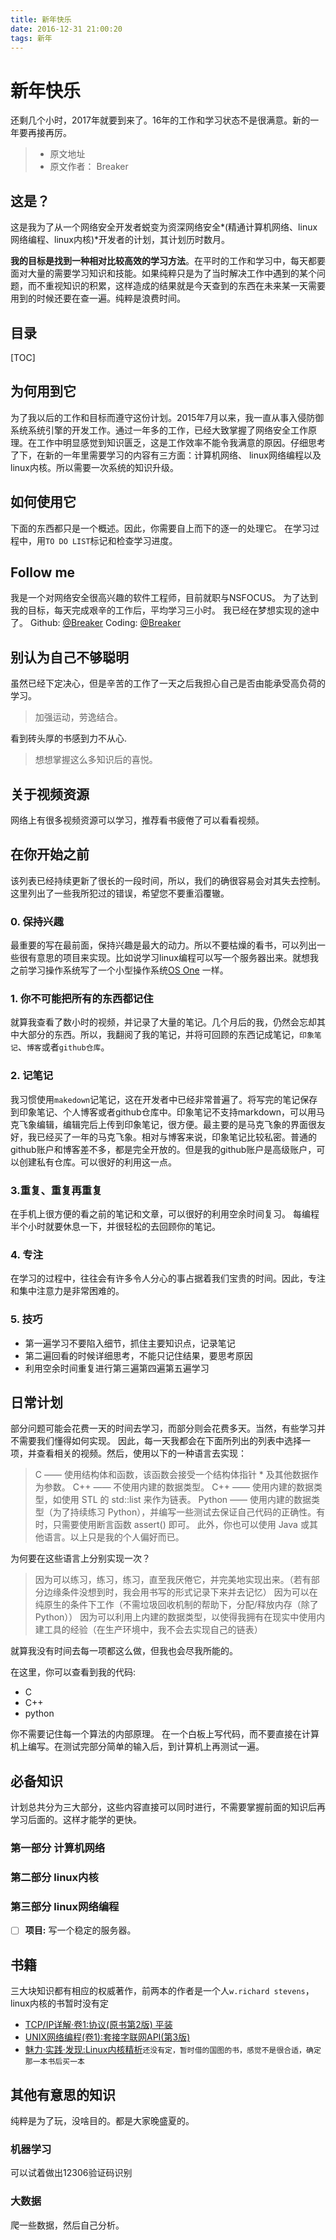 ```yaml
---
title: 新年快乐
date: 2016-12-31 21:00:20
tags: 新年
---
```


# 新年快乐

还剩几个小时，2017年就要到来了。16年的工作和学习状态不是很满意。新的一年要再接再厉。

>* 原文地址
>* 原文作者： Breaker

<!-- more -->

## 这是？
这是我为了从一个网络安全开发者蜕变为资深网络安全*(精通计算机网络、linux网络编程、linux内核)*开发者的计划，其计划历时数月。

**我的目标是找到一种相对比较高效的学习方法**。在平时的工作和学习中，每天都要面对大量的需要学习知识和技能。如果纯粹只是为了当时解决工作中遇到的某个问题，而不重视知识的积累，这样造成的结果就是今天查到的东西在未来某一天需要用到的时候还要在查一遍。纯粹是浪费时间。

## 目录
[TOC]

## 为何用到它
为了我以后的工作和目标而遵守这份计划。2015年7月以来，我一直从事入侵防御系统系统引擎的开发工作。通过一年多的工作，已经大致掌握了网络安全工作原理。在工作中明显感觉到知识匮乏，这是工作效率不能令我满意的原因。仔细思考了下，在新的一年里需要学习的内容有三方面：计算机网络、 linux网络编程以及linux内核。所以需要一次系统的知识升级。

## 如何使用它
下面的东西都只是一个概述。因此，你需要自上而下的逐一的处理它。
在学习过程中，用`TO DO LIST`标记和检查学习进度。

## Follow me
我是一个对网络安全很高兴趣的软件工程师，目前就职与NSFOCUS。
为了达到我的目标，每天完成艰辛的工作后，平均学习三小时。
我已经在梦想实现的途中了。
Github: [@Breaker](https://github.com/iBreaker)
Coding: [@Breaker](https://coding.net/u/breaker)

## 别认为自己不够聪明
虽然已经下定决心，但是辛苦的工作了一天之后我担心自己是否由能承受高负荷的学习。
>加强运动，劳逸结合。

看到砖头厚的书感到力不从心.
>想想掌握这么多知识后的喜悦。

## 关于视频资源
网络上有很多视频资源可以学习，推荐看书疲倦了可以看看视频。

## 在你开始之前
该列表已经持续更新了很长的一段时间，所以，我们的确很容易会对其失去控制。
这里列出了一些我所犯过的错误，希望您不要重滔覆辙。
### 0. 保持兴趣
最重要的写在最前面，保持兴趣是最大的动力。所以不要枯燥的看书，可以列出一些很有意思的项目来实现。比如说学习linux编程可以写一个服务器出来。就想我之前学习操作系统写了一个小型操作系统[OS One](http://os.0x7c00.cn) 一样。

### 1. 你不可能把所有的东西都记住
就算我查看了数小时的视频，并记录了大量的笔记。几个月后的我，仍然会忘却其中大部分的东西。所以，我翻阅了我的笔记，并将可回顾的东西记成笔记，`印象笔记`、`博客`或者`github仓库`。

### 2. 记笔记
我习惯使用`makedown`记笔记，这在开发者中已经非常普遍了。将写完的笔记保存到印象笔记、个人博客或者github仓库中。印象笔记不支持markdown，可以用马克飞象编辑，编辑完后上传到印象笔记，很方便。最主要的是马克飞象的界面很友好，我已经买了一年的马克飞象。相对与博客来说，印象笔记比较私密。普通的github账户和博客差不多，都是完全开放的。但是我的github账户是高级账户，可以创建私有仓库。可以很好的利用这一点。

### 3.重复、重复再重复
在手机上很方便的看之前的笔记和文章，可以很好的利用空余时间复习。
每编程半个小时就要休息一下，并很轻松的去回顾你的笔记。

### 4. 专注
在学习的过程中，往往会有许多令人分心的事占据着我们宝贵的时间。因此，专注和集中注意力是非常困难的。

### 5. 技巧
* 第一遍学习不要陷入细节，抓住主要知识点，记录笔记
* 第二遍回看的时候详细思考，不能只记住结果，要思考原因
* 利用空余时间重复进行第三遍第四遍第五遍学习

## 日常计划
部分问题可能会花费一天的时间去学习，而部分则会花费多天。当然，有些学习并不需要我们懂得如何实现。
因此，每一天我都会在下面所列出的列表中选择一项，并查看相关的视频。然后，使用以下的一种语言去实现：
>C —— 使用结构体和函数，该函数会接受一个结构体指针 * 及其他数据作为参数。
C++ —— 不使用内建的数据类型。
C++ —— 使用内建的数据类型，如使用 STL 的 std::list 来作为链表。
Python ——  使用内建的数据类型（为了持续练习 Python），并编写一些测试去保证自己代码的正确性。有时，只需要使用断言函数 assert() 即可。
此外，你也可以使用 Java 或其他语言。以上只是我的个人偏好而已。

为何要在这些语言上分别实现一次？
>因为可以练习，练习，练习，直至我厌倦它，并完美地实现出来。（若有部分边缘条件没想到时，我会用书写的形式记录下来并去记忆）
因为可以在纯原生的条件下工作（不需垃圾回收机制的帮助下，分配/释放内存（除了 Python））
因为可以利用上内建的数据类型，以使得我拥有在现实中使用内建工具的经验（在生产环境中，我不会去实现自己的链表）

就算我没有时间去每一项都这么做，但我也会尽我所能的。

在这里，你可以查看到我的代码:
* C
* C++
* python

你不需要记住每一个算法的内部原理。
在一个白板上写代码，而不要直接在计算机上编写。在测试完部分简单的输入后，到计算机上再测试一遍。

## 必备知识
计划总共分为三大部分，这些内容直接可以同时进行，不需要掌握前面的知识后再学习后面的。这样才能学的更快。

### 第一部分 计算机网络
### 第二部分 linux内核
### 第三部分 linux网络编程
- [ ] **项目:** 写一个稳定的服务器。

## 书籍
三大块知识都有相应的权威著作，前两本的作者是一个人`w.richard stevens`，linux内核的书暂时没有定

* [TCP/IP详解·卷1:协议(原书第2版) 平装]( https://www.amazon.cn/TCP-IP%E8%AF%A6%E8%A7%A3%C2%B7%E5%8D%B71-%E5%8D%8F%E8%AE%AE-%E5%87%AF%E6%96%87R-%E7%A6%8F%E5%B0%94/dp/B01HGINTJ2/ref=sr_1_2?ie=UTF8&qid=1483255527&sr=8-2&keywords=tcpip%E8%AF%A6%E8%A7%A3)
* [UNIX网络编程(卷1):套接字联网API(第3版)]( https://www.amazon.cn/UNIX%E7%BD%91%E7%BB%9C%E7%BC%96%E7%A8%8B-%E5%A5%97%E6%8E%A5%E5%AD%97%E8%81%94%E7%BD%91API-%E5%8F%B2%E8%92%82%E6%96%87%E6%96%AF/dp/B011S72JB6/ref=sr_1_7?s=books&ie=UTF8&qid=1483255670&sr=1-7&keywords=W.Richard+Stevens)
* [魅力·实践·发现:Linux内核精析]( https://www.amazon.cn/s/ref=nb_sb_noss_1?__mk_zh_CN=%E4%BA%9A%E9%A9%AC%E9%80%8A%E7%BD%91%E7%AB%99&url=search-alias%3Dstripbooks&field-keywords=linux%E5%86%85%E6%A0%B8%E7%B2%BE%E6%9E%90&rh=n%3A658390051%2Ck%3Alinux%E5%86%85%E6%A0%B8%E7%B2%BE%E6%9E%90)`还没有定，暂时借的国图的书，感觉不是很合适，确定那一本书后买一本`

## 其他有意思的知识
纯粹是为了玩，没啥目的。都是大家晚盛夏的。

### 机器学习
可以试着做出12306验证码识别

### 大数据
爬一些数据，然后自己分析。



